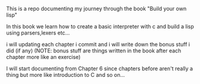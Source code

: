 This is a repo documenting my journey through the book "Build your own lisp"

In this book we learn how to create a basic interpreter with c and build a lisp using parsers,lexers etc...

i will updating each chapter i commit and i will write down the bonus stuff i did (if any) (NOTE: bonus stuff are things written in the book after each chapter more like an exercise)


I will start documenting from Chapter 6 since chapters before aren't really a thing but more like introduction to C and so on...

